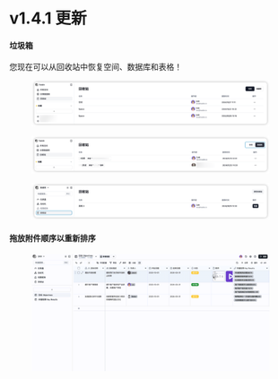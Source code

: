 # v1.4.1 更新

#### 垃圾箱

您现在可以从回收站中恢复空间、数据库和表格！

<figure><img src="../.gitbook/assets/trash-1.png" alt=""><figcaption></figcaption></figure>

<figure><img src="../.gitbook/assets/trash-2.png" alt=""><figcaption></figcaption></figure>

<figure><img src="../.gitbook/assets/trash-3.png" alt=""><figcaption></figcaption></figure>

#### 拖放附件顺序以重新排序

<figure><img src="../.gitbook/assets/Drag and drop attachments to reorder.gif" alt=""><figcaption></figcaption></figure>
